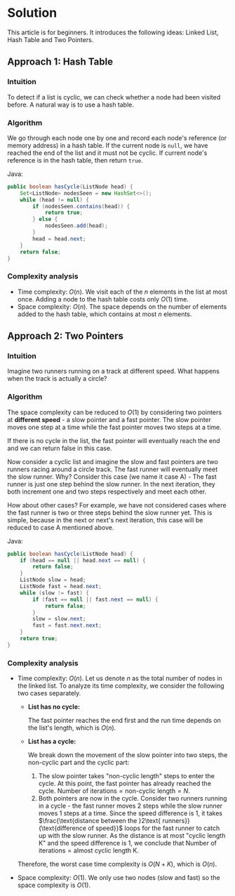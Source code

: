 # Solution

This article is for beginners. It introduces the following ideas: Linked List, Hash Table and Two Pointers.

## Approach 1: Hash Table

### Intuition

To detect if a list is cyclic, we can check whether a node had been visited before. A natural way is to use a hash table.

### Algorithm

We go through each node one by one and record each node's reference (or memory address) in a hash table. If the current node is `null`, we have reached the end of the list and it must not be cyclic. If current node's reference is in the hash table, then return `true`.

Java:

```java
public boolean hasCycle(ListNode head) {
    Set<ListNode> nodesSeen = new HashSet<>();
    while (head != null) {
        if (nodesSeen.contains(head)) {
            return true;
        } else {
            nodesSeen.add(head);
        }
        head = head.next;
    }
    return false;
}
```

### Complexity analysis

* Time complexity: $O(n)$. We visit each of the $n$ elements in the list at most once. Adding a node to the hash table costs only $O(1)$ time.
* Space complexity: $O(n)$. The space depends on the number of elements added to the hash table, which contains at most $n$ elements.

## Approach 2: Two Pointers

### Intuition

Imagine two runners running on a track at different speed. What happens when the track is actually a circle?

### Algorithm

The space complexity can be reduced to $O(1)$ by considering two pointers at **different speed** - a slow pointer and a fast pointer. The slow pointer moves one step at a time while the fast pointer moves two steps at a time.

If there is no cycle in the list, the fast pointer will eventually reach the end and we can return false in this case.

Now consider a cyclic list and imagine the slow and fast pointers are two runners racing around a circle track. The fast runner will eventually meet the slow runner. Why? Consider this case (we name it case A) - The fast runner is just one step behind the slow runner. In the next iteration, they both increment one and two steps respectively and meet each other.

How about other cases? For example, we have not considered cases where the fast runner is two or three steps behind the slow runner yet. This is simple, because in the next or next's next iteration, this case will be reduced to case A mentioned above.

Java:

```java
public boolean hasCycle(ListNode head) {
    if (head == null || head.next == null) {
        return false;
    }
    ListNode slow = head;
    ListNode fast = head.next;
    while (slow != fast) {
        if (fast == null || fast.next == null) {
            return false;
        }
        slow = slow.next;
        fast = fast.next.next;
    }
    return true;
}
```

### Complexity analysis

* Time complexity: $O(n)$. Let us denote $n$ as the total number of nodes in the linked list. To analyze its time complexity, we consider the following two cases separately.

  * **List has no cycle:**

    The fast pointer reaches the end first and the run time depends on the list's length, which is $O(n)$.

  * **List has a cycle:**

    We break down the movement of the slow pointer into two steps, the non-cyclic part and the cyclic part:

    1. The slow pointer takes "non-cyclic length" steps to enter the cycle. At this point, the fast pointer has already reached the cycle. $\text{Number of iterations}=\text{non-cyclic length}=N$.
    2. Both pointers are now in the cycle. Consider two runners running in a cycle - the fast runner moves 2 steps while the slow runner moves 1 steps at a time. Since the speed difference is 1, it takes $\frac{\text{distance between the }2\text{ runners}}{\text{difference of speed}}$ loops for the fast runner to catch up with the slow runner. As the distance is at most "$\text{cyclic length K}$" and the speed difference is 1, we conclude that $\text{Number of iterations} = \text{almost cyclic length K}$.

  Therefore, the worst case time complexity is $O(N+K)$, which is $O(n)$.

* Space complexity: $O(1)$. We only use two nodes (slow and fast) so the space complexity is $O(1)$.
